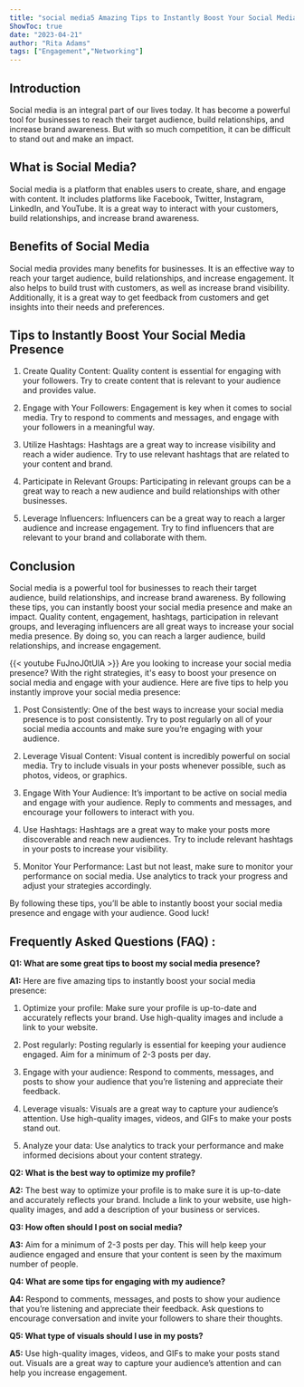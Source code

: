 ```yaml
---
title: "social media5 Amazing Tips to Instantly Boost Your Social Media Presence!"
ShowToc: true 
date: "2023-04-21"
author: "Rita Adams" 
tags: ["Engagement","Networking"]
---
```

## Introduction

Social media is an integral part of our lives today. It has become a powerful tool for businesses to reach their target audience, build relationships, and increase brand awareness. But with so much competition, it can be difficult to stand out and make an impact.

## What is Social Media?

Social media is a platform that enables users to create, share, and engage with content. It includes platforms like Facebook, Twitter, Instagram, LinkedIn, and YouTube. It is a great way to interact with your customers, build relationships, and increase brand awareness.

## Benefits of Social Media

Social media provides many benefits for businesses. It is an effective way to reach your target audience, build relationships, and increase engagement. It also helps to build trust with customers, as well as increase brand visibility. Additionally, it is a great way to get feedback from customers and get insights into their needs and preferences.

## Tips to Instantly Boost Your Social Media Presence

1. Create Quality Content: Quality content is essential for engaging with your followers. Try to create content that is relevant to your audience and provides value.

2. Engage with Your Followers: Engagement is key when it comes to social media. Try to respond to comments and messages, and engage with your followers in a meaningful way.

3. Utilize Hashtags: Hashtags are a great way to increase visibility and reach a wider audience. Try to use relevant hashtags that are related to your content and brand.

4. Participate in Relevant Groups: Participating in relevant groups can be a great way to reach a new audience and build relationships with other businesses.

5. Leverage Influencers: Influencers can be a great way to reach a larger audience and increase engagement. Try to find influencers that are relevant to your brand and collaborate with them.

## Conclusion

Social media is a powerful tool for businesses to reach their target audience, build relationships, and increase brand awareness. By following these tips, you can instantly boost your social media presence and make an impact. Quality content, engagement, hashtags, participation in relevant groups, and leveraging influencers are all great ways to increase your social media presence. By doing so, you can reach a larger audience, build relationships, and increase engagement.

{{< youtube FuJnoJ0tUlA >}} 
Are you looking to increase your social media presence? With the right strategies, it's easy to boost your presence on social media and engage with your audience. Here are five tips to help you instantly improve your social media presence:

1. Post Consistently: One of the best ways to increase your social media presence is to post consistently. Try to post regularly on all of your social media accounts and make sure you’re engaging with your audience.

2. Leverage Visual Content: Visual content is incredibly powerful on social media. Try to include visuals in your posts whenever possible, such as photos, videos, or graphics.

3. Engage With Your Audience: It’s important to be active on social media and engage with your audience. Reply to comments and messages, and encourage your followers to interact with you.

4. Use Hashtags: Hashtags are a great way to make your posts more discoverable and reach new audiences. Try to include relevant hashtags in your posts to increase your visibility.

5. Monitor Your Performance: Last but not least, make sure to monitor your performance on social media. Use analytics to track your progress and adjust your strategies accordingly.

By following these tips, you’ll be able to instantly boost your social media presence and engage with your audience. Good luck!

## Frequently Asked Questions (FAQ) :
**Q1: What are some great tips to boost my social media presence?**

**A1:** Here are five amazing tips to instantly boost your social media presence: 

1. Optimize your profile: Make sure your profile is up-to-date and accurately reflects your brand. Use high-quality images and include a link to your website.

2. Post regularly: Posting regularly is essential for keeping your audience engaged. Aim for a minimum of 2-3 posts per day.

3. Engage with your audience: Respond to comments, messages, and posts to show your audience that you’re listening and appreciate their feedback.

4. Leverage visuals: Visuals are a great way to capture your audience’s attention. Use high-quality images, videos, and GIFs to make your posts stand out.

5. Analyze your data: Use analytics to track your performance and make informed decisions about your content strategy.

**Q2: What is the best way to optimize my profile?**

**A2:** The best way to optimize your profile is to make sure it is up-to-date and accurately reflects your brand. Include a link to your website, use high-quality images, and add a description of your business or services.

**Q3: How often should I post on social media?**

**A3:** Aim for a minimum of 2-3 posts per day. This will help keep your audience engaged and ensure that your content is seen by the maximum number of people.

**Q4: What are some tips for engaging with my audience?**

**A4:** Respond to comments, messages, and posts to show your audience that you’re listening and appreciate their feedback. Ask questions to encourage conversation and invite your followers to share their thoughts.

**Q5: What type of visuals should I use in my posts?**

**A5:** Use high-quality images, videos, and GIFs to make your posts stand out. Visuals are a great way to capture your audience’s attention and can help you increase engagement.





